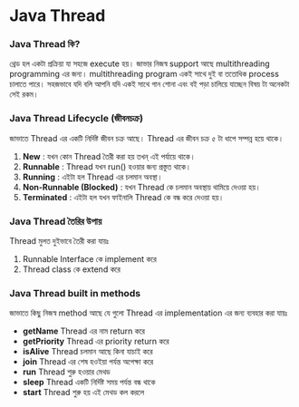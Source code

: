 # Java Thread

### Java Thread কি?
থ্রেড হল একটা প্রক্রিয়া যা সহজে execute হয়। জাভার নিজস্ব support আছে multithreading programming এর জন্য। multithreading program একই সাথে দুই বা ততোধিক process চালাতে পারে। সহজভাবে যদি বলি আপনি যদি 
একই সাথে গান শোনা এবং বই পড়া চালিয়ে যাচ্ছেন বিষয় টা অনেকটা সেই রকম। 

### Java Thread Lifecycle (জীবনচক্র)
জাভাতে Thread এর একটি নির্দিষ্ট জীবন চক্র আছে। Thread এর জীবন চক্র ৫ টা ধাপে সম্পন্ন হয়ে থাকে।
1. **New** : যখন কোন Thread তৈরী করা হয় তখন্ এই পর্যায়ে থাকে। 
2. **Runnable** : Thread যখন run() হওয়ার জন্য প্রস্তুত থাকে।
3. **Running** : এইটা হল Thread এর চলমান অবস্থা।
4. **Non-Runnable (Blocked)** : যখন Thread কে চলমান অবস্থায় থামিয়ে দেওয়া হয়।
5. **Terminated** : এইটা হল যখন ফাইনালি Thread কে বন্ধ করে দেওয়া হয়।


### Java Thread তৈরির উপায়
Thread মুলত দুইভাবে তৈরী করা যায়ঃ
1. Runnable Interface কে  implement করে
2. Thread class কে extend করে 

### Java Thread built in methods
জাভাতে কিছু নিজস্ব method আছে যে গুলো Thread এর implementation এর জন্য ব্যবহার করা যায়ঃ

* **getName** Thread এর নাম return করে
* **getPriority** Thread এর priority return করে
* **isAlive** Thread চলমান আছে কিনা যাচাই করে
* **join** Thread এর শেষ হওইয়া পর্যন্ত অপেক্ষা করে
* **run** Thread শুরু হওয়ার মেথড
* **sleep**	Thread একটি নির্দিষ্ট সময় পর্যন্ত বন্ধ থাকে
* **start**	Thread শুরু হয় এই মেথড কল করলে